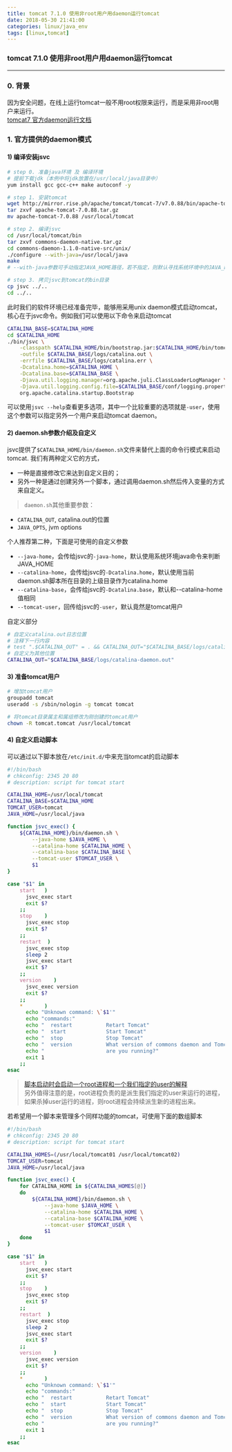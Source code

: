 ```yaml
---
title: tomcat 7.1.0 使用非root用户用daemon运行tomcat
date: 2018-05-30 21:41:00
categories: linux/java_env
tags: [linux,tomcat]
---
```

### tomcat 7.1.0 使用非root用户用daemon运行tomcat

---

### 0. 背景
因为安全问题，在线上运行tomcat一般不用root权限来运行，而是采用非root用户来运行。  
[tomcat7 官方daemon运行文档](https://tomcat.apache.org/tomcat-7.0-doc/setup.html#Unix_daemon)  

### 1. 官方提供的daemon模式
#### 1) 编译安装jsvc
``` bash
# step 0. 准备java环境 及 编译环境
# 提前下载jdk（本例中将jdk放置在/usr/local/java目录中）
yum install gcc gcc-c++ make autoconf -y

# step 1. 安装tomcat
wget http://mirror.rise.ph/apache/tomcat/tomcat-7/v7.0.88/bin/apache-tomcat-7.0.88.tar.gz
tar zxvf apache-tomcat-7.0.88.tar.gz
mv apache-tomcat-7.0.88 /usr/local/tomcat

# step 2. 编译jsvc
cd /usr/local/tomcat/bin
tar zxvf commons-daemon-native.tar.gz
cd commons-daemon-1.1.0-native-src/unix/
./configure --with-java=/usr/local/java
make
# --with-java参数可手动指定JAVA_HOME路径，若不指定，则默认寻找系统环境中的JAVA_HOME变量

# step 3. 拷贝jsvc到tomcat的bin目录
cp jsvc ../..
cd ../..
```
此时我们的软件环境已经准备完毕，能够用采用unix daemon模式启动tomcat，核心在于jsvc命令。例如我们可以使用以下命令来启动tomcat
``` bash
CATALINA_BASE=$CATALINA_HOME
cd $CATALINA_HOME
./bin/jsvc \
    -classpath $CATALINA_HOME/bin/bootstrap.jar:$CATALINA_HOME/bin/tomcat-juli.jar \
    -outfile $CATALINA_BASE/logs/catalina.out \
    -errfile $CATALINA_BASE/logs/catalina.err \
    -Dcatalina.home=$CATALINA_HOME \
    -Dcatalina.base=$CATALINA_BASE \
    -Djava.util.logging.manager=org.apache.juli.ClassLoaderLogManager \
    -Djava.util.logging.config.file=$CATALINA_BASE/conf/logging.properties \
    org.apache.catalina.startup.Bootstrap
```
可以使用`jsvc --help`查看更多选项，其中一个比较重要的选项就是`-user`，使用这个参数可以指定另外一个用户来启动tomcat daemon。

#### 2) daemon.sh参数介绍及自定义
jsvc提供了`$CATALINA_HOME/bin/daemon.sh`文件来替代上面的命令行模式来启动tomcat.
我们有两种定义它的方式，
- 一种是直接修改它来达到自定义目的；
- 另外一种是通过创建另外一个脚本，通过调用daemon.sh然后传入变量的方式来自定义。

> `daemon.sh`其他重要参数：  
- `CATALINA_OUT`, catalina.out的位置
- `JAVA_OPTS`, jvm options

个人推荐第二种，下面是可使用的自定义参数
- `--java-home`，会传给jsvc的`-java-home`，默认使用系统环境java命令来判断JAVA_HOME
- `--catalina-home`，会传给jsvc的`-Dcatalina.home`，默认使用当前daemon.sh脚本所在目录的上级目录作为catalina.home
- `--catalina-base`，会传给jsvc的`-Dcatalina.base`，默认和--catalina-home值相同
- `--tomcat-user`，回传给jsvc的`-user`，默认竟然是tomcat用户

自定义部分
``` bash
# 自定义catalina.out日志位置
# 注释下一行内容
# test ".$CATALINA_OUT" = . && CATALINA_OUT="$CATALINA_BASE/logs/catalina-daemon.out"
# 自定义为其他位置
CATALINA_OUT="$CATALINA_BASE/logs/catalina-daemon.out"
```

#### 3) 准备tomcat用户
``` bash
# 增加tomcat用户
groupadd tomcat
useradd -s /sbin/nologin -g tomcat tomcat

# 将tomcat目录属主和属组修改为刚创建的tomcat用户
chown -R tomcat.tomcat /usr/local/tomcat
```

#### 4) 自定义启动脚本
可以通过以下脚本放在`/etc/init.d/`中来充当tomcat的启动脚本
``` bash
#!/bin/bash
# chkconfig: 2345 20 80
# description: script for tomcat start

CATALINA_HOME=/usr/local/tomcat
CATALINA_BASE=$CATALINA_HOME
TOMCAT_USER=tomcat
JAVA_HOME=/usr/local/java

function jsvc_exec() {
    ${CATALINA_HOME}/bin/daemon.sh \
        --java-home $JAVA_HOME \
        --catalina-home $CATALINA_HOME \
        --catalina-base $CATALINA_BASE \
        --tomcat-user $TOMCAT_USER \
        $1
}

case "$1" in
    start   )
      jsvc_exec start
      exit $?
    ;;
    stop    )
      jsvc_exec stop
      exit $?
    ;;
    restart  )
      jsvc_exec stop
      sleep 2
      jsvc_exec start
      exit $?
    ;;
    version    )
      jsvc_exec version
      exit $?
    ;;
    *       )
      echo "Unknown command: \`$1'"
      echo "commands:"
      echo "  restart           Retart Tomcat"
      echo "  start             Start Tomcat"
      echo "  stop              Stop Tomcat"
      echo "  version           What version of commons daemon and Tomcat"
      echo "                    are you running?"
      exit 1
    ;;
esac
```
> [脚本启动时会启动一个root进程和一个我们指定的user的解释](http://grokbase.com/t/tomcat/users/14aebxdq0j/how-can-tomcat-be-started-at-boot-time-as-a-non-root-user)  
另外值得注意的是，root进程负责的是派生我们指定的user来运行的进程，如果杀掉user运行的进程，则root进程会持续派生新的进程出来。

若希望用一个脚本来管理多个同样功能的tomcat，可使用下面的数组脚本
``` bash
#!/bin/bash
# chkconfig: 2345 20 80
# description: script for tomcat start

CATALINA_HOMES=(/usr/local/tomcat01 /usr/local/tomcat02)
TOMCAT_USER=tomcat
JAVA_HOME=/usr/local/java

function jsvc_exec() {
    for CATALINA_HOME in ${CATALINA_HOMES[@]}
    do
        ${CATALINA_HOME}/bin/daemon.sh \
            --java-home $JAVA_HOME \
            --catalina-home $CATALINA_HOME \
            --catalina-base $CATALINA_HOME \
            --tomcat-user $TOMCAT_USER \
            $1
    done
}

case "$1" in
    start   )
      jsvc_exec start
      exit $?
    ;;
    stop    )
      jsvc_exec stop
      exit $?
    ;;
    restart  )
      jsvc_exec stop
      sleep 2
      jsvc_exec start
      exit $?
    ;;
    version    )
      jsvc_exec version
      exit $?
    ;;
    *       )
      echo "Unknown command: \`$1'"
      echo "commands:"
      echo "  restart           Retart Tomcat"
      echo "  start             Start Tomcat"
      echo "  stop              Stop Tomcat"
      echo "  version           What version of commons daemon and Tomcat"
      echo "                    are you running?"
      exit 1
    ;;
esac
```
